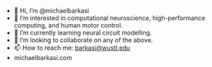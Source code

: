 - 👋 Hi, I’m @michaelbarkasi
- 👀 I’m interested in computational neuroscience, high-performance computing, and human motor control.
- 🌱 I’m currently learning neural circuit modelling.
- 💞️ I’m looking to collaborate on any of the above.
- 📫 How to reach me: barkasi@wustl.edu
- michaelbarkasi.com

<!---
michaelbarkasi/michaelbarkasi is a ✨ special ✨ repository because its `README.md` (this file) appears on your GitHub profile.
You can click the Preview link to take a look at your changes.
--->
